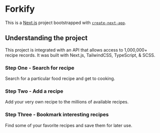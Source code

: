 # Forkify

This is a [Next.js](https://nextjs.org/) project bootstrapped with [`create-next-app`](https://github.com/vercel/next.js/tree/canary/packages/create-next-app).

## Understanding the project

This project is integrated with an API that allows access to 1,000,000+ recipe records. It was built with Next.js, TailwindCSS, TypeScript, & SCSS.

### Step One - Search for recipe

Search for a particular food recipe and get to cooking.

### Step Two - Add a recipe

Add your very own recipe to the millions of available recipes.

### Step Three - Bookmark interesting recipes

Find some of your favorite recipes and save them for later use.
